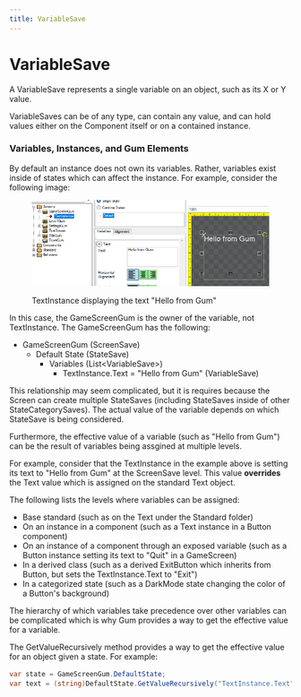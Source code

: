 ```yaml
---
title: VariableSave
---
```


# VariableSave

A VariableSave represents a single variable on an object, such as its X or Y value.

VariableSaves can be of any type, can contain any value, and can hold values either on the Component itself or on a contained instance.

### Variables, Instances, and Gum Elements

By default an instance does not own its variables. Rather, variables exist inside of states which can affect the instance. For example, consider the following image:

<figure><img src="../.gitbook/assets/image (75).png" alt=""><figcaption><p>TextInstance displaying the text "Hello from Gum"</p></figcaption></figure>

In this case, the GameScreenGum is the owner of the variable, not TextInstance. The GameScreenGum has the following:

* GameScreenGum (ScreenSave)
  * Default State (StateSave)
    * Variables (List\<VariableSave>)
      * TextInstance.Text = "Hello from Gum" (VariableSave)

This relationship may seem complicated, but it is requires because the Screen can create multiple StateSaves (including StateSaves inside of other StateCategorySaves). The actual value of the variable depends on which StateSave is being considered.

Furthermore, the effective value of a variable (such as "Hello from Gum") can be the result of variables being assgined at multiple levels.

For example, consider that the TextInstance in the example above is setting its text to "Hello from Gum" at the ScreenSave level. This value **overrides** the Text value which is assigned on the standard Text object.

The following lists the levels where variables can be assigned:

* Base standard (such as on the Text under the Standard folder)
* On an instance in a component (such as a Text instance in a Button component)
* On an instance of a component through an exposed variable (such as a Button instance setting its text to "Quit" in a GameScreen)
* In a derived class (such as a derived ExitButton which inherits from Button, but sets the TextInstance.Text to "Exit")
* In a categorized state (such as a DarkMode state changing the color of a Button's background)

The hierarchy of which variables take precedence over other variables can be complicated which is why Gum provides a way to get the effective value for a variable.

The GetValueRecursively method provides a way to get the effective value for an object given a state. For example:

```csharp
var state = GameScreenGum.DefaultState;
var text = (string)DefaultState.GetValueRecursively("TextInstance.Text");
```
